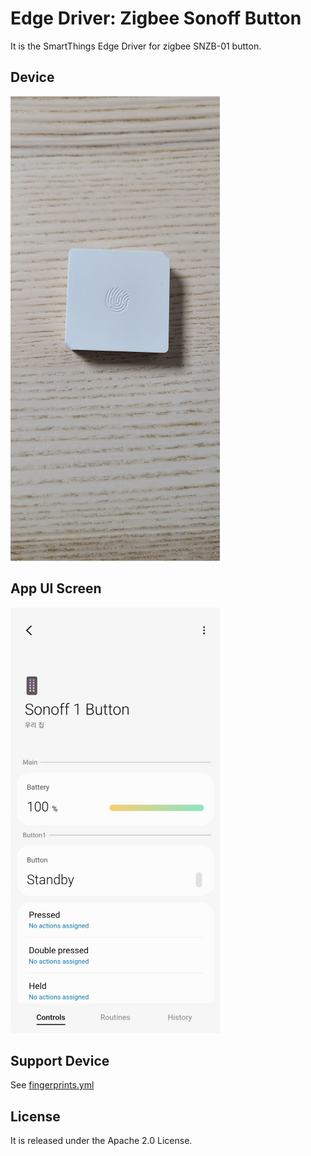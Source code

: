 # Edge Driver: Zigbee Sonoff Button

It is the SmartThings Edge Driver for zigbee SNZB-01 button.

## Device

![device](resource/readme-images/device1.jpg)

## App UI Screen

![ui](resource/readme-images/app1.jpg)

## Support Device

See [fingerprints.yml](./fingerprints.yaml)

## License

It is released under the Apache 2.0 License.